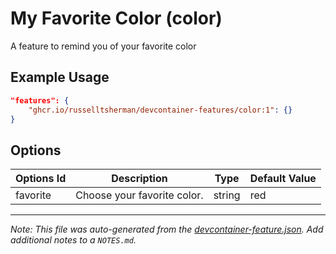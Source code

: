 
# My Favorite Color (color)

A feature to remind you of your favorite color

## Example Usage

```json
"features": {
    "ghcr.io/russelltsherman/devcontainer-features/color:1": {}
}
```

## Options

| Options Id | Description | Type | Default Value |
|-----|-----|-----|-----|
| favorite | Choose your favorite color. | string | red |



---

_Note: This file was auto-generated from the [devcontainer-feature.json](https://github.com/russelltsherman/devcontainer-features/blob/main/src/color/devcontainer-feature.json).  Add additional notes to a `NOTES.md`._
